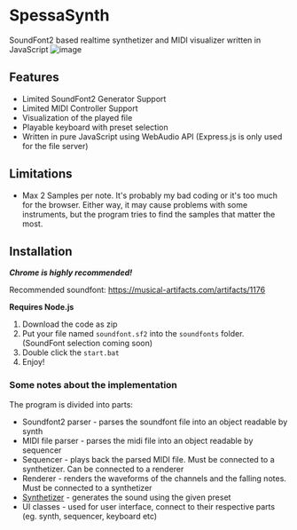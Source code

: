 # SpessaSynth
SoundFont2 based realtime synthetizer and MIDI visualizer written in JavaScript
![image](https://github.com/spessasus/SpessaSynth/assets/95608008/1beb1691-0454-47ec-826a-a603eed7dd5e)

## Features
- Limited SoundFont2 Generator Support
- Limited MIDI Controller Support
- Visualization of the played file
- Playable keyboard with preset selection
- Written in pure JavaScript using WebAudio API (Express.js is only used for the file server)

## Limitations
- Max 2 Samples per note. It's probably my bad coding or it's too much for the browser. Either way, it may cause problems with some instruments, but the program tries to find the samples that matter the most.

## Installation
***Chrome is highly recommended!***

Recommended soundfont: https://musical-artifacts.com/artifacts/1176

**Requires Node.js**
1. Download the code as zip
2. Put your file named `soundfont.sf2` into the `soundfonts` folder. (SoundFont selection coming soon)
3. Double click the `start.bat`
4. Enjoy!

### Some notes about the implementation
The program is divided into parts:
- Soundfont2 parser - parses the soundfont file into an object readable by synth
- MIDI file parser - parses the midi file into an object readable by sequencer
- Sequencer - plays back the parsed MIDI file. Must be connected to a synthetizer. Can be connected to a renderer
- Renderer - renders the waveforms of the channels and the falling notes. Must be connected to a synthetizer
- [Synthetizer](../../wiki/Synthetizer-Class) - generates the sound using the given preset
- UI classes - used for user interface, connect to their respective parts (eg. synth, sequencer, keyboard etc)
